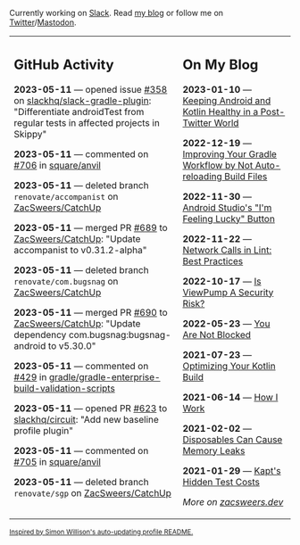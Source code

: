 Currently working on [Slack](https://slack.com/). Read [my blog](https://zacsweers.dev/) or follow me on [Twitter](https://twitter.com/ZacSweers)/[Mastodon](https://hachyderm.io/@ZacSweers).

<table><tr><td valign="top" width="60%">

## GitHub Activity
<!-- githubActivity starts -->
**2023-05-11** — opened issue [#358](https://github.com/slackhq/slack-gradle-plugin/issues/358) on [slackhq/slack-gradle-plugin](https://github.com/slackhq/slack-gradle-plugin): "Differentiate androidTest from regular tests in affected projects in Skippy"

**2023-05-11** — commented on [#706](https://github.com/square/anvil/issues/706#issuecomment-1544622417) in [square/anvil](https://github.com/square/anvil)

**2023-05-11** — deleted branch `renovate/accompanist` on [ZacSweers/CatchUp](https://github.com/ZacSweers/CatchUp)

**2023-05-11** — merged PR [#689](https://github.com/ZacSweers/CatchUp/pull/689) to [ZacSweers/CatchUp](https://github.com/ZacSweers/CatchUp): "Update accompanist to v0.31.2-alpha"

**2023-05-11** — deleted branch `renovate/com.bugsnag` on [ZacSweers/CatchUp](https://github.com/ZacSweers/CatchUp)

**2023-05-11** — merged PR [#690](https://github.com/ZacSweers/CatchUp/pull/690) to [ZacSweers/CatchUp](https://github.com/ZacSweers/CatchUp): "Update dependency com.bugsnag:bugsnag-android to v5.30.0"

**2023-05-11** — commented on [#429](https://github.com/gradle/gradle-enterprise-build-validation-scripts/issues/429#issuecomment-1544433056) in [gradle/gradle-enterprise-build-validation-scripts](https://github.com/gradle/gradle-enterprise-build-validation-scripts)

**2023-05-11** — opened PR [#623](https://github.com/slackhq/circuit/pull/623) to [slackhq/circuit](https://github.com/slackhq/circuit): "Add new baseline profile plugin"

**2023-05-11** — commented on [#705](https://github.com/square/anvil/issues/705#issuecomment-1543999010) in [square/anvil](https://github.com/square/anvil)

**2023-05-11** — deleted branch `renovate/sgp` on [ZacSweers/CatchUp](https://github.com/ZacSweers/CatchUp)
<!-- githubActivity ends -->
</td><td valign="top" width="40%">

## On My Blog
<!-- blog starts -->
**2023-01-10** — [Keeping Android and Kotlin Healthy in a Post-Twitter World](https://www.zacsweers.dev/keeping-android-healthy/)

**2022-12-19** — [Improving Your Gradle Workflow by Not Auto-reloading Build Files](https://www.zacsweers.dev/improving-your-workflow-by-not-auto-reloading-build-files/)

**2022-11-30** — [Android Studio's "I'm Feeling Lucky" Button](https://www.zacsweers.dev/android-studios-im-feeling-lucky-button/)

**2022-11-22** — [Network Calls in Lint: Best Practices](https://www.zacsweers.dev/network-calls-in-lint-best-practices/)

**2022-10-17** — [Is ViewPump A Security Risk?](https://www.zacsweers.dev/is-viewpump-a-security-risk/)

**2022-05-23** — [You Are Not Blocked](https://www.zacsweers.dev/you-are-not-blocked/)

**2021-07-23** — [Optimizing Your Kotlin Build](https://www.zacsweers.dev/optimizing-your-kotlin-build/)

**2021-06-14** — [How I Work](https://www.zacsweers.dev/how-i-work/)

**2021-02-02** — [Disposables Can Cause Memory Leaks](https://www.zacsweers.dev/disposables-can-cause-memory-leaks/)

**2021-01-29** — [Kapt's Hidden Test Costs](https://www.zacsweers.dev/kapts-hidden-test-costs/)
<!-- blog ends -->
_More on [zacsweers.dev](https://zacsweers.dev/)_
</td></tr></table>

<sub><a href="https://simonwillison.net/2020/Jul/10/self-updating-profile-readme/">Inspired by Simon Willison's auto-updating profile README.</a></sub>